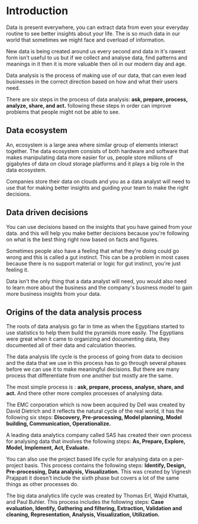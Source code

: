 # Introduction

Data is present everywhere, you can extract data from even your everyday routine to see better insights about your life. The is so much data in our world that sometimes we might face and overload of information.

New data is being created around us every second and data in it's rawest form isn't useful to us but if we collect and analyse data, find patterns and meanings in it then it is more valuable then oil in our modern day and age.

Data analysis is the process of making use of our data, that can even lead businesses in the correct direction based on how and what their users need.

There are six steps in the process of data analysis: **ask, prepare, process, analyze, share, and act.** following these steps in order can improve problems that people might not be able to see.

## Data ecosystem
An, ecosystem is a large area where similar group of elements interact together. The data ecosystem consists of both hardware and software that makes manipulating data more easier for us, people store millions of gigabytes of data on cloud storage platforms and it plays a big role in the data ecosystem.

Companies store their data on clouds and you as a data analyst will need to use that for making better insights and guiding your team to make the right decisions.

## Data driven decisions
You can use decisions based on the insights that you have gained from your data. and this will help you make better decisions because you're following on what is the best thing right now based on facts and figures.

Sometimes people also have a feeling that what they're doing could go wrong and this is called a gut instinct. This can be a problem in most cases because there is no support material or logic for gut instinct, you're just feeling it.

Data isn't the only thing that a data analyst will need, you would also need to learn more about the business and the company's business model to gain more business insights from your data.

## Origins of the data analysis process
The roots of data analysis go far in time as when the Egyptians started to use statistics to help them build the pyramids more easily. The Egyptians were great when it came to organizing and documenting data, they documented all of their data and calculation theories.

The data analysis life cycle is the process of going from data to decision and the data that we use in this process has to go through several phases before we can use it to make meaningful decisions. But there are many process that differentiate from one another but mostly are the same.

The most simple process is : **ask, prepare, process, analyse, share, and act.** And there other more complex processes of analysing data.

The EMC corporation which is now been acquired by Dell was created by David Dietrich and it reflects the natural cycle of the real world, it has the following six steps: **Discovery, Pre-processing, Model planning, Model building, Communication, Operationalize.**

A leading data analytics company called SAS has created their own process for analysing data that involves the following steps: **As, Prepare, Explore, Model, Implement, Act, Evaluate.**

You can also use the project based life cycle for analysing data on a per-project basis. This process contains the following steps: **Identify, Design, Pre-processing, Data analysis, Visualization.** This was created by Vignesh Prajapati it doesn't include the sixth phase but covers a lot of the same things as other processes do.

The big data analytics life cycle was created by Thomas Erl, Wajid Khattak, and Paul Buhler. This process includes the following steps: **Case evaluation, Identify, Gathering and filtering, Extraction, Validation and cleaning, Representation, Analysis, Visualization, Utilization.**
